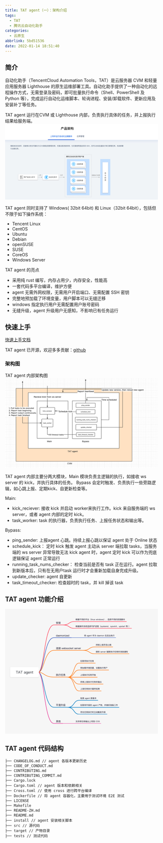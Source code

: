 ```yaml
---
title: TAT agent（一）：架构介绍
tags:
  - TAT
  - 腾讯云自动化助手
categories:
  - 云原生
abbrlink: 5bd51536
date: 2022-01-14 18:51:40
---
```

## 简介
自动化助手（TencentCloud Automation Tools，TAT）是云服务器 CVM 和轻量应用服务器 Lighthouse 的原生运维部署工具。自动化助手提供了一种自动化的远程操作方式，无需登录及密码，即可批量执行命令（Shell、PowerShell 及 Python 等），完成运行自动化运维脚本、轮询进程、安装/卸载软件、更新应用及安装补丁等任务。

TAT agent 运行在CVM 或 Lighthouse 内部，负责执行具体的任务，并上报执行结果给服务端。
<img src="/images/tat/1.png">
<!-- more -->

TAT agent 同时支持了 Windows( 32bit 64bit) 和 Linux（32bit 64bit），包括但不限于如下操作系统：

- Tencent Linux
- CentOS
- Ubuntu
- Debian
- openSUSE
- SUSE
- CoreOS
- Windows Server


TAT agent 的亮点

- 采用纯 rust 编写，内存占用少，内存安全，性能高
- 一套代码多平台编译，维护方便
- agent 无需外网权限，无需用户开启端口、无需配置 SSH 密钥
- 完整地预加载了环境变量，用户脚本可以无缝迁移
- windows 指定执行用户无需配置用户账号密码
- 无缝升级，agent 升级用户无感知，不影响已有任务运行


## 快速上手
[快速上手文档](https://cloud.tencent.com/document/product/1340/50821)

TAT agent 已开源，欢迎多多贡献：[github](https://github.com/Tencent/tat-agent)

### 架构图
TAT agent 内部架构图
<img src="/images/tat/2.png">


TAT agent 内部主要分两大模块，Main 模块负责主逻辑的执行，如接收 ws server 的 kick，并执行具体的任务。 Bypass 会定时触发、负责执行一些旁路逻辑，如心跳上报、定期kick、自更新检查等。

Main:
- kick_reciever: 接收 kick 并启动 worker来执行工作。kick 来自服务端的 ws server，或者 agent 内部的定时 kick。
- task_worker: task 的执行器，负责执行任务、上报任务状态和输出等。

Bypass:
- ping_sender: 上报agent 心跳。持续上报心跳以保证 agent 处于 Online 状态
- schedule_kick： 定时 kick 触发 agent 主动从 server 端拉取 tasks，当服务端的 ws server 异常导致无法 kick agent 时，agent 定时 kick 可以作为兜底逻辑保证 agent 正常运行
- running_task_nums_checker： 检查当前是否有 task 正在运行。agent 拉取到新版本后，只有在无用户task 运行时才会重新加载自身完成升级。
- update_checker: agent 自更新
- task_timeout_checker: 检查超时的 task，并 kill 掉该 task

## TAT agent 功能介绍
<img src="/images/tat/3.png">

## TAT agent 代码结构
```
├── CHANGELOG.md // agent 各版本更新历史
├── CODE_OF_CONDUCT.md
├── CONTRIBUTING.md
├── CONTRIBUTING_COMMIT.md
├── Cargo.lock
├── Cargo.toml // agent 版本和依赖相关
├── Cross.toml // 使用 cross 进行跨平台编译
├── Dockerfile // 将 agent 容器化，主要用于测试环境 E2E 测试
├── LICENSE
├── Makefile
├── README-ZH.md
├── README.md
├── install // agent 安装相关脚本
├── src // 源代码
├── target // 产物目录
├── tests // 测试代码
```

